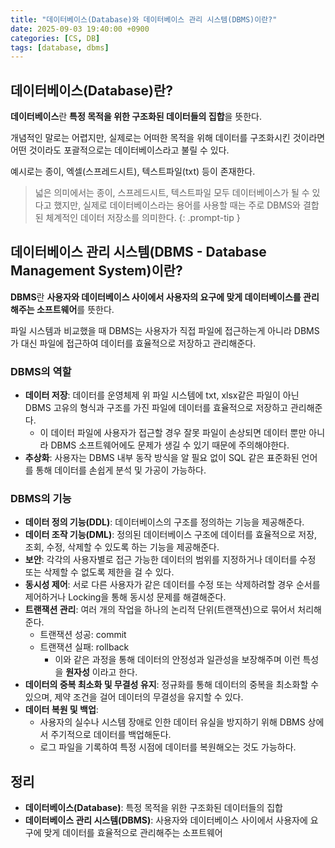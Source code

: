 ```yaml
---
title: "데이터베이스(Database)와 데이터베이스 관리 시스템(DBMS)이란?"
date: 2025-09-03 19:40:00 +0900
categories: [CS, DB]
tags: [database, dbms]
---
```


## **데이터베이스(Database)란?**
**데이터베이스**란 **특정 목적을 위한 구조화된 데이터들의 집합**을 뜻한다.

개념적인 말로는 어렵지만, 실제로는 어떠한 목적을 위해 데이터를 구조화시킨 것이라면 어떤 것이라도 포괄적으로는 데이터베이스라고 불릴 수 있다.

예시로는 종이, 엑셀(스프레드시트), 텍스트파일(txt) 등이 존재한다.

> 넓은 의미에서는 종이, 스프레드시트, 텍스트파일 모두 데이터베이스가 될 수 있다고 했지만, 실제로 데이터베이스라는 용어를 사용할 때는 주로 DBMS와 결합된 체계적인 데이터 저장소를 의미한다.
{: .prompt-tip }

## **데이터베이스 관리 시스템(DBMS - Database Management System)이란?**
**DBMS**란 **사용자와 데이터베이스 사이에서 사용자의 요구에 맞게 데이터베이스를 관리해주는 소프트웨어**를 뜻한다.

파일 시스템과 비교했을 때 DBMS는 사용자가 직접 파일에 접근하는게 아니라 DBMS가 대신 파일에 접근하여 데이터를 효율적으로 저장하고 관리해준다.

### **DBMS의 역할**
- **데이터 저장**: 데이터를 운영체제 위 파일 시스템에 txt, xlsx같은 파일이 아닌 DBMS 고유의 형식과 구조를 가진 파일에 데이터를 효율적으로 저장하고 관리해준다.
  - 이 데이터 파일에 사용자가 접근할 경우 잘못 파일이 손상되면 데이터 뿐만 아니라 DBMS 소프트웨어에도 문제가 생길 수 있기 때문에 주의해야한다.
- **추상화**: 사용자는 DBMS 내부 동작 방식을 알 필요 없이 SQL 같은 표준화된 언어를 통해 데이터를 손쉽게 분석 및 가공이 가능하다.

### **DBMS의 기능**
- **데이터 정의 기능(DDL)**: 데이터베이스의 구조를 정의하는 기능을 제공해준다.
- **데이터 조작 기능(DML)**: 정의된 데이터베이스 구조에 데이터를 효율적으로 저장, 조회, 수정, 삭제할 수 있도록 하는 기능을 제공해준다.
- **보안**: 각각의 사용자별로 접근 가능한 데이터의 범위를 지정하거나 데이터를 수정 또는 삭제할 수 없도록 제한을 걸 수 있다.
- **동시성 제어**: 서로 다른 사용자가 같은 데이터를 수정 또는 삭제하려할 경우 순서를 제어하거나 Locking을 통해 동시성 문제를 해결해준다.
- **트랜잭션 관리**: 여러 개의 작업을 하나의 논리적 단위(트랜잭션)으로 묶어서 처리해준다.
  - 트랜잭션 성공: commit
  - 트랜잭션 실패: rollback
    - 이와 같은 과정을 통해 데이터의 안정성과 일관성을 보장해주며 이런 특성을 **원자성** 이라고 한다.
- **데이터의 중복 최소화 및 무결성 유지**: 정규화를 통해 데이터의 중복을 최소화할 수 있으며, 제약 조건을 걸어 데이터의 무결성을 유지할 수 있다.
- **데이터 복원 및 백업**: 
  - 사용자의 실수나 시스템 장애로 인한 데이터 유실을 방지하기 위해 DBMS 상에서 주기적으로 데이터를 백업해둔다.
  - 로그 파일을 기록하여 특정 시점에 데이터를 복원해오는 것도 가능하다.

## **정리**
- **데이터베이스(Database)**: 특정 목적을 위한 구조화된 데이터들의 집합
- **데이터베이스 관리 시스템(DBMS)**: 사용자와 데이터베이스 사이에서 사용자에 요구에 맞게 데이터를 효율적으로 관리해주는 소프트웨어